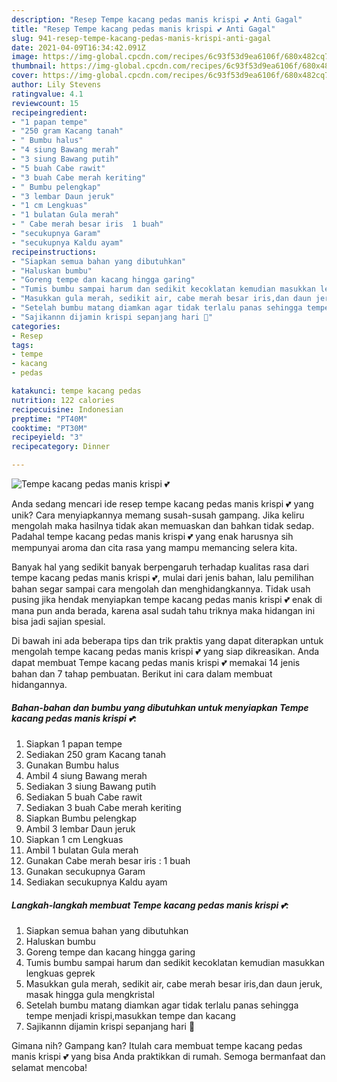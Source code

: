 ```yaml
---
description: "Resep Tempe kacang pedas manis krispi 💕 Anti Gagal"
title: "Resep Tempe kacang pedas manis krispi 💕 Anti Gagal"
slug: 941-resep-tempe-kacang-pedas-manis-krispi-anti-gagal
date: 2021-04-09T16:34:42.091Z
image: https://img-global.cpcdn.com/recipes/6c93f53d9ea6106f/680x482cq70/tempe-kacang-pedas-manis-krispi-foto-resep-utama.jpg
thumbnail: https://img-global.cpcdn.com/recipes/6c93f53d9ea6106f/680x482cq70/tempe-kacang-pedas-manis-krispi-foto-resep-utama.jpg
cover: https://img-global.cpcdn.com/recipes/6c93f53d9ea6106f/680x482cq70/tempe-kacang-pedas-manis-krispi-foto-resep-utama.jpg
author: Lily Stevens
ratingvalue: 4.1
reviewcount: 15
recipeingredient:
- "1 papan tempe"
- "250 gram Kacang tanah"
- " Bumbu halus"
- "4 siung Bawang merah"
- "3 siung Bawang putih"
- "5 buah Cabe rawit"
- "3 buah Cabe merah keriting"
- " Bumbu pelengkap"
- "3 lembar Daun jeruk"
- "1 cm Lengkuas"
- "1 bulatan Gula merah"
- " Cabe merah besar iris  1 buah"
- "secukupnya Garam"
- "secukupnya Kaldu ayam"
recipeinstructions:
- "Siapkan semua bahan yang dibutuhkan"
- "Haluskan bumbu"
- "Goreng tempe dan kacang hingga garing"
- "Tumis bumbu sampai harum dan sedikit kecoklatan kemudian masukkan lengkuas geprek"
- "Masukkan gula merah, sedikit air, cabe merah besar iris,dan daun jeruk, masak hingga gula mengkristal"
- "Setelah bumbu matang diamkan agar tidak terlalu panas sehingga tempe menjadi krispi,masukkan tempe dan kacang"
- "Sajikannn dijamin krispi sepanjang hari 🥰"
categories:
- Resep
tags:
- tempe
- kacang
- pedas

katakunci: tempe kacang pedas 
nutrition: 122 calories
recipecuisine: Indonesian
preptime: "PT40M"
cooktime: "PT30M"
recipeyield: "3"
recipecategory: Dinner

---
```



![Tempe kacang pedas manis krispi 💕](https://img-global.cpcdn.com/recipes/6c93f53d9ea6106f/680x482cq70/tempe-kacang-pedas-manis-krispi-foto-resep-utama.jpg)

Anda sedang mencari ide resep tempe kacang pedas manis krispi 💕 yang unik? Cara menyiapkannya memang susah-susah gampang. Jika keliru mengolah maka hasilnya tidak akan memuaskan dan bahkan tidak sedap. Padahal tempe kacang pedas manis krispi 💕 yang enak harusnya sih mempunyai aroma dan cita rasa yang mampu memancing selera kita.



Banyak hal yang sedikit banyak berpengaruh terhadap kualitas rasa dari tempe kacang pedas manis krispi 💕, mulai dari jenis bahan, lalu pemilihan bahan segar sampai cara mengolah dan menghidangkannya. Tidak usah pusing jika hendak menyiapkan tempe kacang pedas manis krispi 💕 enak di mana pun anda berada, karena asal sudah tahu triknya maka hidangan ini bisa jadi sajian spesial.


Di bawah ini ada beberapa tips dan trik praktis yang dapat diterapkan untuk mengolah tempe kacang pedas manis krispi 💕 yang siap dikreasikan. Anda dapat membuat Tempe kacang pedas manis krispi 💕 memakai 14 jenis bahan dan 7 tahap pembuatan. Berikut ini cara dalam membuat hidangannya.

<!--inarticleads1-->

##### Bahan-bahan dan bumbu yang dibutuhkan untuk menyiapkan Tempe kacang pedas manis krispi 💕:

1. Siapkan 1 papan tempe
1. Sediakan 250 gram Kacang tanah
1. Gunakan  Bumbu halus
1. Ambil 4 siung Bawang merah
1. Sediakan 3 siung Bawang putih
1. Sediakan 5 buah Cabe rawit
1. Sediakan 3 buah Cabe merah keriting
1. Siapkan  Bumbu pelengkap
1. Ambil 3 lembar Daun jeruk
1. Siapkan 1 cm Lengkuas
1. Ambil 1 bulatan Gula merah
1. Gunakan  Cabe merah besar iris : 1 buah
1. Gunakan secukupnya Garam
1. Sediakan secukupnya Kaldu ayam




<!--inarticleads2-->

##### Langkah-langkah membuat Tempe kacang pedas manis krispi 💕:

1. Siapkan semua bahan yang dibutuhkan
1. Haluskan bumbu
1. Goreng tempe dan kacang hingga garing
1. Tumis bumbu sampai harum dan sedikit kecoklatan kemudian masukkan lengkuas geprek
1. Masukkan gula merah, sedikit air, cabe merah besar iris,dan daun jeruk, masak hingga gula mengkristal
1. Setelah bumbu matang diamkan agar tidak terlalu panas sehingga tempe menjadi krispi,masukkan tempe dan kacang
1. Sajikannn dijamin krispi sepanjang hari 🥰




Gimana nih? Gampang kan? Itulah cara membuat tempe kacang pedas manis krispi 💕 yang bisa Anda praktikkan di rumah. Semoga bermanfaat dan selamat mencoba!
